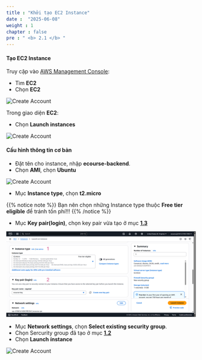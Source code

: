 ```yaml
---
title : "Khởi tạo EC2 Instance"
date :  "2025-06-08"
weight : 1
chapter : false
pre : " <b> 2.1 </b> "
---
```


#### Tạo EC2 Instance

Truy cập vào [AWS Management Console](https://ap-southeast-1.console.aws.amazon.com/):

- Tìm **EC2**
- Chọn **EC2**

![Create Account](/NestJS-AWS-workshop/images/2/EC.png)

Trong giao diện **EC2**:

- Chọn **Launch instances**

![Create Account](/NestJS-AWS-workshop/images/2/EC1.png)

#### Cấu hình thông tin cơ bản

- Đặt tên cho instance, nhập **ecourse-backend**.
- Chọn **AMI**, chọn **Ubuntu**

![Create Account](/NestJS-AWS-workshop/images/2/EC3.png)

- Mục **Instance type**, chọn **t2.micro**

{{% notice note %}}
Bạn nên chọn những Instance type thuộc **Free tier eligible** để tránh tốn phí!!!
{{% /notice %}}

- Mục **Key pair(login)**, chọn key pair vừa tạo ở mục [**1.3**](/vi/1-create-new-aws-account/1.3-create-key-pair/)

![Create Account](/static/images/2/EC4.png)

- Mục **Network settings**, chọn **Select existing security group**.
- Chọn Sercurity group  đã tạo ở mục [**1.2**](/vi/1-create-new-aws-account/1.2-create-security-group-for-ec2/)
- Chọn **Launch ínstance**

![Create Account](/NestJS-AWS-workshop/images/2/EC5.png)
